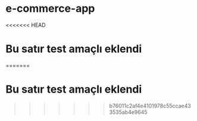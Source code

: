 # e-commerce-app
<<<<<<< HEAD
# Bu satır test amaçlı eklendi
=======
# Bu satır test amaçlı eklendi
>>>>>>> b76011c2af4e4101978c55ccae433535ab4e9645

